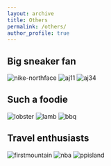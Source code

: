 ```yaml
---
layout: archive
title: Others
permalink: /others/
author_profile: true
---
```

## Big sneaker fan

<body>
    <img src="http://zexinliu.github.io/images/nike-northface.png" alt="nike-northface" />
    <img src="http://zexinliu.github.io/images/aj11.png" alt="aj11" />
    <img src="http://zexinliu.github.io/images/aj34.png" alt="aj34" />
</body>
 
<!--<table><tr>-->
<!--<td><img src="http://zexinliu.github.io/images/nike-northface.png" alt="nike-northface" border=0></td>-->
<!--<td><img src="http://zexinliu.github.io/images/aj11.png" alt="aj11" border=0></td>-->
<!--<td><img src="http://zexinliu.github.io/images/aj34.png" alt="aj34" border=0></td>-->
<!--</tr></table>-->

## Such a foodie

<body>
    <img src="http://zexinliu.github.io/images/lobster.png" alt="lobster" />
    <img src="http://zexinliu.github.io/images/lamb.png" alt="lamb" />
    <img src="http://zexinliu.github.io/images/bbq.png" alt="bbq" />
</body>

<!--<table><tr>-->
<!--<td><img src="http://zexinliu.github.io/images/lobster.png" alt="lobster" border=0></td>-->
<!--<td><img src="http://zexinliu.github.io/images/lamb.png" alt="lamb" border=0></td>-->
<!--<td><img src="http://zexinliu.github.io/images/bbq.png" alt="bbq" border=0></td>-->
<!--</tr></table>-->

## Travel enthusiasts

<body>
    <img src="http://zexinliu.github.io/images/firstmountain.png" alt="firstmountain" />
    <img src="http://zexinliu.github.io/images/nba.png" alt="nba" />
    <img src="http://zexinliu.github.io/images/ppisland.png" alt="ppisland" />
</body>

<!--<table><tr>-->
<!--<td><img src="http://zexinliu.github.io/images/firstmountain.png" alt="firstmountain" border=0></td>-->
<!--<td><img src="http://zexinliu.github.io/images/nba.png" alt="nba" border=0></td>-->
<!--<td><img src="http://zexinliu.github.io/images/ppisland.png" alt="ppisland" border=0></td>-->
<!--</tr></table>-->

